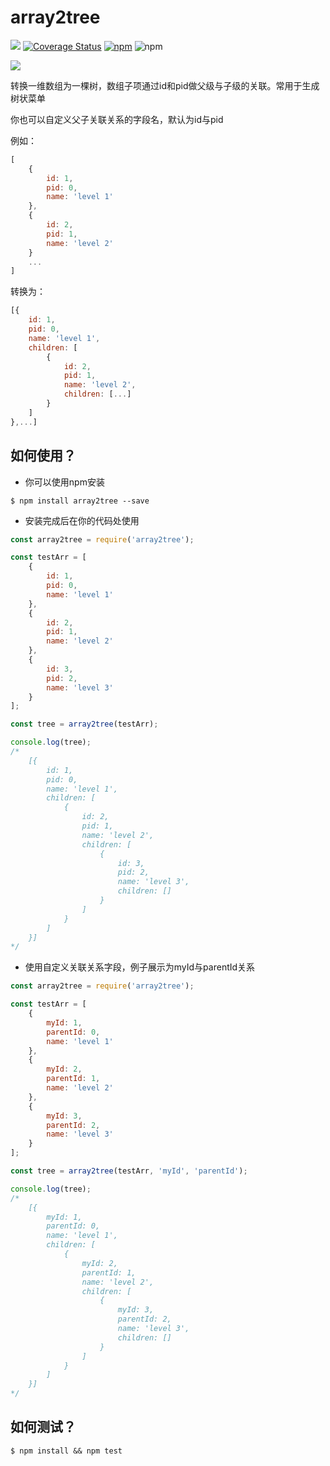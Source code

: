 # array2tree

![](https://travis-ci.org/lihang90/array2tree.svg?branch=master)
[![Coverage Status](https://coveralls.io/repos/github/lihang90/array2tree/badge.svg?branch=master)](https://coveralls.io/github/lihang90/array2tree?branch=master)
[![npm](https://img.shields.io/npm/v/array2tree.svg)](https://www.npmjs.com/package/array2tree)
![npm](https://img.shields.io/npm/dm/array2tree.svg)

![](https://nodei.co/npm/array2tree.png?downloads=true)


转换一维数组为一棵树，数组子项通过id和pid做父级与子级的关联。常用于生成树状菜单<br/>

你也可以自定义父子关联关系的字段名，默认为id与pid


例如：
```javascript
[
    {
        id: 1,
        pid: 0,
        name: 'level 1'
    },
    {
        id: 2,
        pid: 1,
        name: 'level 2'
    }
    ...
]
```

转换为：

```javascript
[{
    id: 1,
    pid: 0,
    name: 'level 1',
    children: [
        {
            id: 2,
            pid: 1,
            name: 'level 2',
            children: [...]
        }
    ]
},...]
```

## 如何使用？

* 你可以使用npm安装
```
$ npm install array2tree --save
```

* 安装完成后在你的代码处使用
```javascript
const array2tree = require('array2tree');

const testArr = [
    {
        id: 1,
        pid: 0,
        name: 'level 1'
    },
    {
        id: 2,
        pid: 1,
        name: 'level 2'
    },
    {
        id: 3,
        pid: 2,
        name: 'level 3'
    }
];

const tree = array2tree(testArr);

console.log(tree);
/*
    [{
        id: 1,
        pid: 0,
        name: 'level 1',
        children: [
            {
                id: 2,
                pid: 1,
                name: 'level 2',
                children: [
                    {
                        id: 3,
                        pid: 2,
                        name: 'level 3',
                        children: []
                    }
                ]
            }
        ]
    }]
*/
```

* 使用自定义关联关系字段，例子展示为myId与parentId关系
```javascript
const array2tree = require('array2tree');

const testArr = [
    {
        myId: 1,
        parentId: 0,
        name: 'level 1'
    },
    {
        myId: 2,
        parentId: 1,
        name: 'level 2'
    },
    {
        myId: 3,
        parentId: 2,
        name: 'level 3'
    }
];

const tree = array2tree(testArr, 'myId', 'parentId');

console.log(tree);
/*
    [{
        myId: 1,
        parentId: 0,
        name: 'level 1',
        children: [
            {
                myId: 2,
                parentId: 1,
                name: 'level 2',
                children: [
                    {
                        myId: 3,
                        parentId: 2,
                        name: 'level 3',
                        children: []
                    }
                ]
            }
        ]
    }]
*/
```

## 如何测试？

```
$ npm install && npm test
```